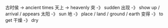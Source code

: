 古时侯 -> ancient times
天上 -> heavenly
突 -》 sudden
出现 -》 show up / arrival / appears
太阳 -》 sun 
地 -》 place / land / ground / earth
变得 -》 to get
干燥 -》 dry
